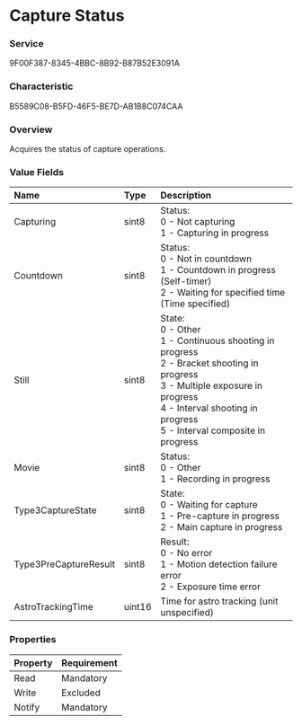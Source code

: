 # Capture Status

### Service

9F00F387-8345-4BBC-8B92-B87B52E3091A

### Characteristic

B5589C08-B5FD-46F5-BE7D-AB1B8C074CAA

### Overview

Acquires the status of capture operations.

### Value Fields

| Name | Type | Description |
|:--|:--|:--|
| Capturing | sint8 | Status:<br>0 - Not capturing<br>1 - Capturing in progress |
| Countdown | sint8 | Status:<br>0 - Not in countdown<br>1 - Countdown in progress (Self-timer)<br>2 - Waiting for specified time (Time specified) |
| Still | sint8 | State:<br>0 - Other<br>1 - Continuous shooting in progress<br>2 - Bracket shooting in progress<br>3 - Multiple exposure in progress<br>4 - Interval shooting in progress<br>5 - Interval composite in progress |
| Movie | sint8 | Status:<br>0 - Other<br>1 - Recording in progress |
| Type3CaptureState | sint8 | State:<br>0 - Waiting for capture<br>1 - Pre-capture in progress<br>2 - Main capture in progress |
| Type3PreCaptureResult | sint8 | Result:<br>0 - No error<br>1 - Motion detection failure error<br>2 - Exposure time error |
| AstroTrackingTime | uint16 | Time for astro tracking (unit unspecified) |

### Properties

| Property | Requirement |
|:--|:--|
| Read | Mandatory |
| Write | Excluded |
| Notify | Mandatory |